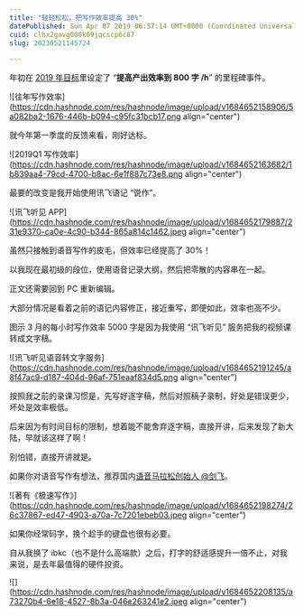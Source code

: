 ```yaml
---
title: "轻轻松松，把写作效率提高 30%"
datePublished: Sun Apr 07 2019 06:57:14 GMT+0000 (Coordinated Universal Time)
cuid: clhx2gavg000k09jqcscp6c87
slug: 20230521145724

---
```


年初在 [2019 年目标](http://mp.weixin.qq.com/s?__biz=MzI3MzU5MDA1OQ==&mid=2247484761&idx=1&sn=1a82efaf1c323e75b13b1e5745fc28c1&chksm=eb21b71ddc563e0b38b315878995cd6f26b5265c50e66be2961b7c17382e8b284dc5add5604c&scene=21#wechat_redirect)里设定了 “**提高产出效率到 800 字 /h**” 的里程碑事件。

![往年写作效率](https://cdn.hashnode.com/res/hashnode/image/upload/v1684652158906/5a082ba2-1676-446b-b094-c95fc31bcb17.png align="center")

就今年第一季度的反馈来看，刚好达标。

![2019Q1 写作效率](https://cdn.hashnode.com/res/hashnode/image/upload/v1684652163682/1b839aa4-79cd-4700-b8ac-6e1f887c73e8.png align="center")

最要的改变是我开始使用讯飞语记 “说作”。

![讯飞听见 APP](https://cdn.hashnode.com/res/hashnode/image/upload/v1684652179887/231e9370-ca0e-4c90-b344-865a814c1462.jpeg align="center")

虽然只接触到语音写作的皮毛，但效率已经提高了 30%！

以我现在最初级的段位，使用语音记录大纲，然后把零散的内容串在一起。

正文还需要回到 PC 重新编辑。

大部分情况是看着之前的语记内容修正，接近重写，即便如此，效率也高不少。

图示 3 月的每小时写作效率 5000 字是因为我使用 “讯飞听见” 服务把我的视频课转成文字稿。

![讯飞听见语音转文字服务](https://cdn.hashnode.com/res/hashnode/image/upload/v1684652191245/a8f47ac9-d187-404d-96af-751eaaf834d5.png align="center")

按照我之前的录课习惯是，先写好逐字稿，然后对照稿子录制，好处是错误更少，坏处是效率极低。

后来因为有时间目标的限制，想着能不能舍弃逐字稿，直接开讲，后来发现了新大陆，早就该这样了啊！

别怕错，直接开讲就是。

如果你对语音写作有想法，推荐国内[语音马拉松创始人 @剑飞](https://mp.weixin.qq.com/s?__biz=MjM5ODg1Mjg0Mw==&mid=2648834410&idx=1&sn=d03aed7a936c2b6346b50b22534769c3&scene=21#wechat_redirect)。

![著有《极速写作》](https://cdn.hashnode.com/res/hashnode/image/upload/v1684652198274/26c37867-ed47-4903-a70a-7c7201ebeb03.jpeg align="center")

如果你经常码字，换个趁手的键盘也很有必要。

自从我换了 ibkc（也不是什么高端款）之后，打字的舒适感提升一倍不止，对我来说，是去年最值得的硬件投资。

![](https://cdn.hashnode.com/res/hashnode/image/upload/v1684652208135/a73270b4-6e18-4527-8b3a-046e263241e2.jpeg align="center")
